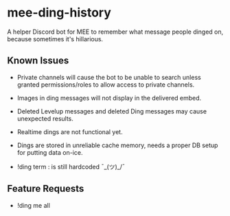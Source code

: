 # mee-ding-history
A helper Discord bot for MEE to remember what message people dinged on, because sometimes it's hillarious.

## Known Issues

* Private channels will cause the bot to be unable to search unless granted permissions/roles to allow access to private channels.
* Images in ding messages will not display in the delivered embed.
* Deleted Levelup messages and deleted Ding messages may cause unexpected results.
* Realtime dings are not functional yet.
* Dings are stored in unreliable cache memory, needs a proper DB setup for putting data on-ice.

* !ding term : is still hardcoded ¯\_(ツ)_/¯

## Feature Requests

* !ding me all
